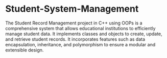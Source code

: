 # Student-System-Management

The Student Record Management project in C++ using OOPs is a comprehensive system that allows educational institutions to efficiently manage student data. It implements classes and objects to create, update, and retrieve student records. It incorporates features such as data encapsulation, inheritance, and polymorphism to ensure a modular and extensible design.
